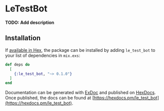 # LeTestBot

**TODO: Add description**

## Installation

If [available in Hex](https://hex.pm/docs/publish), the package can be installed
by adding `le_test_bot` to your list of dependencies in `mix.exs`:

```elixir
def deps do
  [
    {:le_test_bot, "~> 0.1.0"}
  ]
end
```

Documentation can be generated with [ExDoc](https://github.com/elixir-lang/ex_doc)
and published on [HexDocs](https://hexdocs.pm). Once published, the docs can
be found at [https://hexdocs.pm/le_test_bot](https://hexdocs.pm/le_test_bot).

